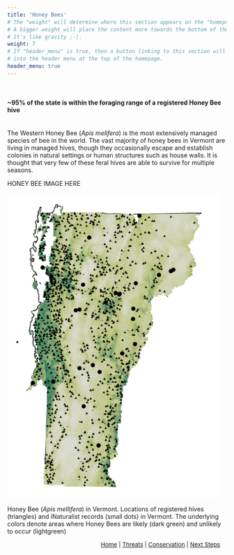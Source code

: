```yaml
---
title: 'Honey Bees'
# The "weight" will determine where this section appears on the "homepage".
# A bigger weight will place the content more towards the bottom of the page.
# It's like gravity ;-).
weight: 7
# If "header_menu" is true, then a button linking to this section will be placed
# into the header menu at the top of the homepage.
header_menu: true
---
```

<br>
<div class="lead">
<h4> 
~95% of the state is within the foraging range of a registered Honey Bee hive
</h4>
</div>
<br>
<div class="doubleColumn">
<div>
The Western Honey Bee (<i>Apis melifera</i>) is the most extensively managed species of bee in the world. The vast majority of honey bees in Vermont are living in managed hives, though they occasionally escape and establish colonies in natural settings or human structures such as house walls. It is thought that very few of these feral hives are able to survive for multiple seasons. 

HONEY BEE IMAGE HERE 
</div>
<div><img src="images/Apis_mellifera_VT_hives.png" alt="Apis_mellifera_SDM_hives_VT" style="height:700px; width:490px;">
<p class="caption">Honey Bee (<i>Apis mellifera</i>) in Vermont. Locations of registered hives (triangles) and iNaturalist records (small dots) in Vermont. The underlying colors denote areas where Honey Bees are likely (dark green) and unlikely to occur (lightgreen)</p>
</div>
</div>

<p style="font-size: 10pt; text-align: right; margin-right: 3%"><a href="https://vtecostudies.github.io/SoBees_LandingPage/">Home</a> | <a href="https://vtecostudies.github.io/SoBees_Threats/">Threats</a> | <a href="https://vtecostudies.github.io/SoBees_Conservation/">Conservation</a> | <a href="https://vtecostudies.github.io/SoBees_Next_Steps/">Next Steps</a></p>